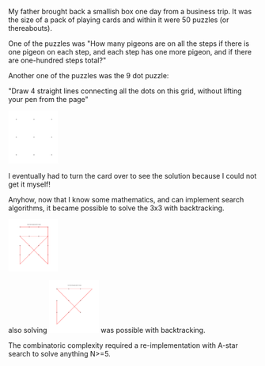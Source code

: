 My father brought back a smallish box one day from a business trip. It was the size of a pack of playing cards and within it were 50 puzzles (or thereabouts).

One of the puzzles was "How many pigeons are on all the steps if there is one pigeon on each step, and each step has one more pigeon, and if there are one-hundred steps total?"

Another one of the puzzles was the 9 dot puzzle:

"Draw 4 straight lines connecting all the dots on this grid, without lifting your pen from the page"

<img src="naked.png" width="20%" height="20%">

I eventually had to turn the card over to see the solution because I could not get it myself!

Anyhow, now that I know some mathematics, and can implement search algorithms, it became possible to solve the 3x3 with backtracking.

<img src="3x3.png" width="20%" height="20%">

also solving <img src="4x4.png" width="20%" height="20%"> was possible with backtracking.

The combinatoric complexity required a re-implementation with A-star search to solve anything N>=5.
 

